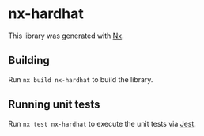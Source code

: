 # nx-hardhat

This library was generated with [Nx](https://nx.dev).

## Building

Run `nx build nx-hardhat` to build the library.

## Running unit tests

Run `nx test nx-hardhat` to execute the unit tests via [Jest](https://jestjs.io).
